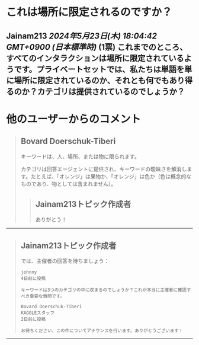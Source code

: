 # これは場所に限定されるのですか？
**Jainam213** *2024年5月23日(木) 18:04:42 GMT+0900 (日本標準時)* (1票)
これまでのところ、すべてのインタラクションは場所に限定されているようです。プライベートセットでは、私たちは単語を単に場所に限定されているのか、それとも何でもあり得るのか？カテゴリは提供されているのでしょうか？
---
# 他のユーザーからのコメント
> ## Bovard Doerschuk-Tiberi
> 
> キーワードは、人、場所、または物に限られます。  
> 
> カテゴリは回答エージェントに提供され、キーワードの曖昧さを解消します。たとえば、「オレンジ」は果物か、「オレンジ」は色か（色は概念的なものであり、物としては含まれません）。  
> 
> > ## Jainam213トピック作成者
> > 
> > ありがとう！
> > 
> > 
> 

---
> ## Jainam213トピック作成者
> 
> では、主催者の回答を待ちましょう：
> 
> ```
> johnny
> 4日前に投稿
> 
> キーワードは3つのカテゴリの中に収まるのでしょうか？これが本当に主催者に確認すべき重要な質問です。
> 
> Bovard Doerschuk-Tiberi
> KAGGLEスタッフ
> 2日前に投稿
> 
> お待ちください、この件についてアナウンスを行います。ありがとうございます！
> 
> ```
> 
> 
---
